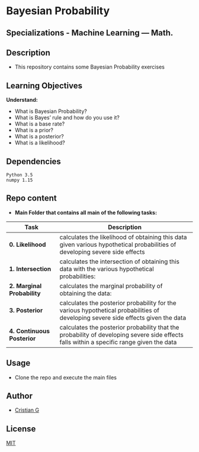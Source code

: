 # Bayesian Probability

## Specializations - Machine Learning ― Math.

## Description

* This repository contains some Bayesian Probability exercises

## Learning Objectives

**Understand:**

* What is Bayesian Probability?
* What is Bayes’ rule and how do you use it?
* What is a base rate?
* What is a prior?
* What is a posterior?
* What is a likelihood?

## Dependencies
```
Python 3.5
numpy 1.15
```
## Repo content

* **Main Folder that contains all main of the following tasks:**

| Task | Description |
| --- | --- |
|**0. Likelihood** | calculates the likelihood of obtaining this data given various hypothetical probabilities of developing severe side effects
|**1. Intersection** | calculates the intersection of obtaining this data with the various hypothetical probabilities:
|**2. Marginal Probability** | calculates the marginal probability of obtaining the data:
|**3. Posterior** | calculates the posterior probability for the various hypothetical probabilities of developing severe side effects given the data
|**4. Continuous Posterior** | calculates the posterior probability that the probability of developing severe side effects falls within a specific range given the data

## Usage
* Clone the repo and execute the main files

## Author
- [Cristian G](https://github.com/cristian-fg)

## License
[MIT](https://choosealicense.com/licenses/mit/)
